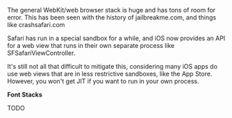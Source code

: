 The general WebKit/web browser stack is huge and has tons of room for error. This has been seen with the history of jailbreakme.com, and things like crashsafari.com 

Safari has run in a special sandbox for a while, and iOS now provides an API for a web view that runs in their own separate process like SFSafariViewController. 

It's still not all that difficult to mitigate this, considering many iOS apps do use web views that are in less restrictive sandboxes, like the App Store. However, you won't get JIT if you want to run in your own process.

__Font Stacks__

TODO
